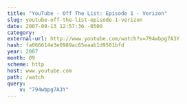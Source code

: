 ```yaml
---
title: "YouTube - Off The List: Episode 1 - Verizon"
slug: youtube-off-the-list-episode-1-verizon
date: 2007-09-13 12:57:36 -0500
category: 
external-url: http://www.youtube.com/watch?v=794wbpg7A3Y
hash: fa066614e3e0989ac65eaab1d9501bfd
year: 2007
month: 09
scheme: http
host: www.youtube.com
path: /watch
query:
    v: "794wbpg7A3Y"
---
```



